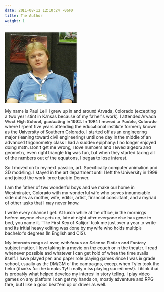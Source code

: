 ```yaml
---
date: 2011-08-12 12:10:24 -0600
title: The Author
weight: 1
---
```


![Paul Lell - GenCon Indy 2011](/images/paul-gencon-2011.png?classes=a-right)

My name is Paul Lell. I grew up in and around Arvada, Colorado (excepting a two year stint in Kansas because of my father's work). I attended Arvada West High School, graduating in 1992. In 1994 I moved to Pueblo, Colorado where I spent five years attending the educational institute formerly known as the University of Southern Colorado. I started off as an engineering major (leaning toward civil engineering) until one day in the middle of an advanced trigonometry class I had a sudden epiphany: I no longer enjoyed doing math. Don't get me wrong, I love numbers and I loved algebra and geometry, even right triangle trig was fun, but when they started taking all of the numbers out of the equations, I began to lose interest.

So I moved on to my next passion, art. Specifically computer animation and 3D modeling. I stayed in the art department until I left the University in 1999 and joined the work force back in Denver.

I am the father of two wonderful boys and we make our home in Westminster, Colorado with my wonderful wife who serves innumerable side duties as mother, wife, editor, artist, financial consultant, and a myriad of other tasks that I may never know.

I write every chance I get. At lunch while at the office, in the mornings before anyone else gets up, late at night after everyone else has gone to bed, you name it. 'The First Key of Kalijor' took me just over a year to write and its initial heavy editing was done by my wife who holds multiple bachelor's degrees (In English and CIS).

My interests range all over, with focus on Science Fiction and Fantasy subject matter. I love taking in a movie on the couch or in the theater. I read whenever possible and whatever I can get hold of when the time avails itself. I have played pen and paper role playing games since I was in grade school, usually as the DM/GM of the campaigns, except when Tyler took the helm (thanks for the breaks Ty! I really miss playing sometimes!). I think that is probably what helped develop my interest in story telling. I play video games on any platform I can get my hands on, mostly adventure and RPG fare, but I like a good beat'em up or driver as well.
